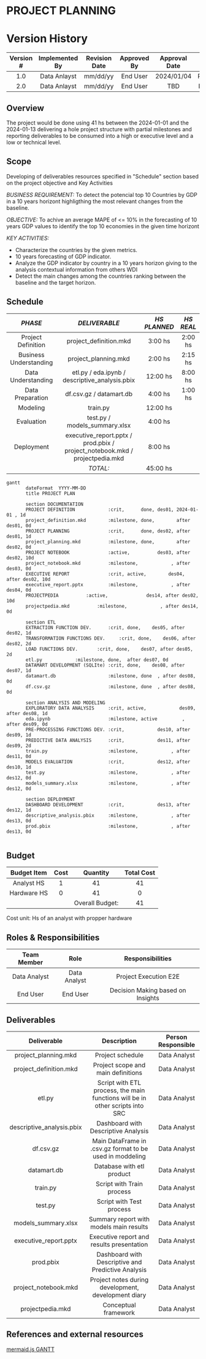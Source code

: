 # PROJECT PLANNING

# Version History
| Version # | Implemented By  | Revision Date |  Approved By  | Approval Date |    Reason   |
| :-------: | :-------------: | :-----------: | :-----------: | :-----------: | :---------: |
|    1.0    |   Data Anlayst  |    mm/dd/yy   |    End User   |   2024/01/04  | Preliminar  |
|    2.0    |   Data Anlayst  |    mm/dd/yy   |    End User   |       TBD     | Definitive  |


## Overview
The project would be done using 41 hs between the 2024-01-01 and the 2024-01-13 delivering a hole project structure with partial milestones and reporting deliverables to be consumed into a high or executive level and a low or technical level.

## Scope
Developing of deliverables resources specified in "Schedule" section based on the project objective and Key Activities

*BUSINESS REQUIREMENT:* To detect the potencial top 10 Countries by GDP in a 10 years horizont highligthing the most relevant changes from the baseline.

*OBJECTIVE:* To achive an average MAPE of <= 10% in the forecasting of 10 years GDP values to identify the top 10 economies in the given time horizont

*KEY ACTIVITIES:*
* Characterize the countries by the given metrics.
* 10 years forecasting of GDP indicator.
* Analyze the GDP indicator by country in a 10 years horizon giving to the analysis contextual information from others WDI
* Detect the main changes among the countries ranking between the baseline and the target horizon.

<div style="page-break-after: always;"></div>

## Schedule

| *PHASE*                 | *DELIVERABLE*                                                                              | *HS PLANNED* | *HS REAL* |
| :---------------------: | :----------------------------------------------------------------------------------------: | :----------: | :-------: |
| Project Definition      | project_definition.mkd                                                                     | 3:00 hs      | 2:00 hs   |
| Business Understanding  | project_planning.mkd                                                                       | 2:00 hs      | 2:15 hs   |
| Data Understanding      | etl.py / eda.ipynb / descriptive_analysis.pbix                                             | 12:00 hs     | 8:00 hs   |
| Data Preparation        | df.csv.gz / datamart.db                                                                    | 4:00 hs      | 1:00 hs   |
| Modeling                | train.py                                                                                   | 12:00 hs     |           |
| Evaluation              | test.py / models_summary.xlsx                                                              | 4:00 hs      |           |
| Deployment              | executive_report.pptx / prod.pbix / project_notebook.mkd / projectpedia.mkd                | 8:00 hs      |           | 
|                         |                                                                                   *TOTAL:* | 45:00 hs     |           |

```mermaid renderAs=mermaid
gantt
       dateFormat  YYYY-MM-DD
       title PROJECT PLAN

       section DOCUMENTATION
       PROJECT DEFINITION            :crit,      done, des01, 2024-01-01 , 1d
	   project_definition.mkd        :milestone, done,        after des01, 0d
       PROJECT PLANNING              :crit,      done, des02, after des01, 1d
	   project_planning.mkd          :milestone, done,        after des02, 0d
       PROJECT NOTEBOOK              :active,  		   des03, after des02, 10d
	   project_notebook.mkd			 :milestone,            , after des03, 0d
       EXECUTIVE REPORT              :crit, active,        des04, after des02, 10d
	   executive_report.pptx         :milestone,            , after des04, 0d
       PROJECTPEDIA		     :active,		 	   des14, after des02, 10d
	   projectpedia.mkd			 :milestone, 	        , after des14, 0d

       section ETL
       EXTRACTION FUNCTION DEV. 	 :crit, done,    des05, after des02, 1d
       TRANSFORMATION FUNCTIONS DEV.     :crit, done,    des06, after des02, 2d
	   LOAD FUNCTIONS DEV.		 :crit, done,    des07, after des05, 2d
	   etl.py			 :milestone, done,  after des07, 0d
	   DATAMART DEVELOPMENT (SQLIte) :crit, done,    des08, after des07, 1d
	   datamart.db                   :milestone, done  , after des08, 0d
	   df.csv.gz	                 :milestone, done  , after des08, 0d

       section ANALYSIS AND MODELING
       EXPLORATORY DATA ANALYSIS     :crit, active,            des09, after des08, 1d
	   eda.ipynb                     :milestone, active         , after des09, 0d
	   PRE-PROCESSING FUNCTIONS DEV. :crit,            des10, after des09, 1d
	   PREDICTIVE DATA ANALYSIS      :crit,            des11, after des09, 2d
	   train.py                      :milestone,            , after des11, 0d
	   MODELS EVALUATION             :crit,            des12, after des10, 1d
	   test.py                       :milestone,            , after des12, 0d
	   models_summary.xlsx           :milestone,            , after des12, 0d
	   
	   section DEPLOYMENT
       DASHBOARD DEVELOPMENT         :crit,            des13, after des12, 1d
	   descriptive_analysis.pbix     :milestone,            , after des13, 0d
	   prod.pbix                     :milestone,            , after des13, 0d
	   
```


## Budget

| Budget Item | Cost |     Quantity    | Total Cost |
| :---------: | :--: | :-------------: | :--------: |
| Analyst HS  | 1    | 41              | 41         |
| Hardware HS | 0    | 41              | 0          |
|             |      | Overall Budget: | 41         |

Cost unit: Hs of an analyst with propper hardware


## Roles & Responsibilities

| Team Member  | Role         | Responsibilities                  |
| :---------:  | :----------: | :-------------------------------: |
| Data Analyst | Data Analyst | Project Execution E2E             |
| End User     | End User     | Decision Making based on Insights |

<div style="page-break-after: always;"></div>

## Deliverables

| Deliverable                | Description                                                                   | Person Responsible |
| :------------------------: | :---------------------------------------------------------------------------: | :----------------: |
| project_planning.mkd       | Project schedule                                                              | Data Analyst       |
| project_definition.mkd     | Project scope and main definitions                                            | Data Analyst       |
| etl.py                     | Script with ETL process, the main functions will be in other scripts into SRC | Data Analyst       |
| descriptive_analysis.pbix  | Dashboard with Descriptive Analysis                                           | Data Analyst       |
| df.csv.gz                  | Main DataFrame in .csv.gz format to be used in moddeling                      | Data Analyst       |
| datamart.db  		     | Database with etl product                                                     | Data Analyst
| train.py                   | Script with Train process                                                     | Data Analyst       |
| test.py                    | Script with Test process                                                      | Data Analyst       |
| models_summary.xlsx        | Summary report with models main results                                       | Data Analyst       |
| executive_report.pptx      | Executive report and results presentation                                     | Data Analyst       |
| prod.pbix                  | Dashboard with Descriptive and Predictive Analysis                            | Data Analyst       |
| project_notebook.mkd       | Project notes during development, development diary                           | Data Analyst       |
| projectpedia.mkd          | Conceptual framework                                                          | Data Analyst       |


## References and external resources
[mermaid.js GANTT](https://mermaid.js.org/syntax/gantt.html)
